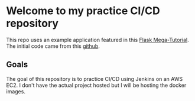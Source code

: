 # Welcome to my practice CI/CD repository

This repo uses an example application featured in this [Flask Mega-Tutorial](https://blog.miguelgrinberg.com/post/the-flask-mega-tutorial-part-i-hello-world). The initial code came from this [github](https://github.com/miguelgrinberg/microblog).

## Goals
The goal of this repository is to practice CI/CD using Jenkins on an AWS EC2.
I don't have the actual project hosted but I will be hosting the docker images.
